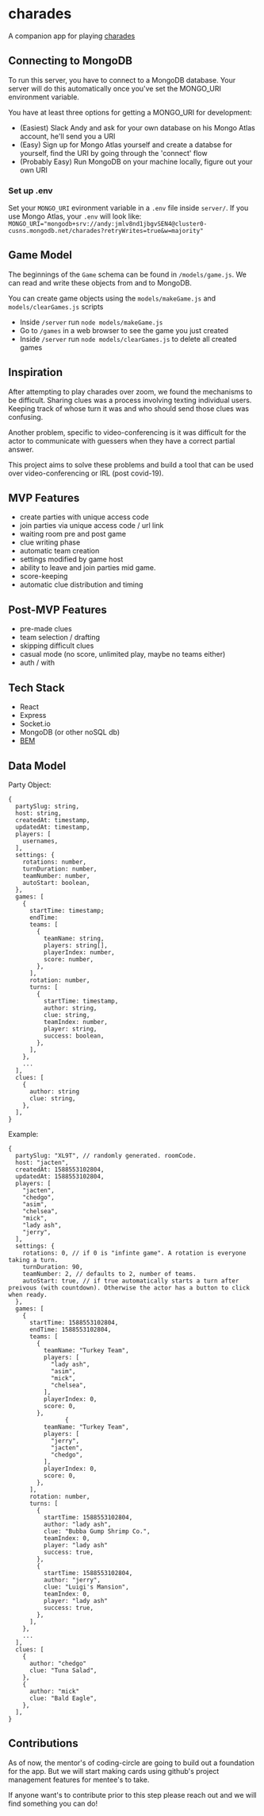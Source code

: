 # charades

A companion app for playing [charades](https://en.wikipedia.org/wiki/Charades)

## Connecting to MongoDB

To run this server, you have to connect to a MongoDB database. Your server will do this automatically once you've set the MONGO_URI environment variable.

You have at least three options for getting a MONGO_URI for development:

- (Easiest) Slack Andy and ask for your own database on his Mongo Atlas account, he'll send you a URI
- (Easy) Sign up for Mongo Atlas yourself and create a databse for yourself, find the URI by going through the 'connect' flow
- (Probably Easy) Run MongoDB on your machine locally, figure out your own URI

### Set up .env

Set your `MONGO_URI` evironment variable in a `.env` file inside `server/`. If you use Mongo Atlas, your `.env` will look like:
`MONGO_URI="mongodb+srv://andy:jmlv8nd1jbgvSEN4@cluster0-cusns.mongodb.net/charades?retryWrites=true&w=majority"`

## Game Model

The beginnings of the `Game` schema can be found in `/models/game.js`. We can read and write these objects from and to MongoDB.

You can create game objects using the `models/makeGame.js` and `models/clearGames.js` scripts

- Inside `/server` run `node models/makeGame.js`
- Go to `/games` in a web browser to see the game you just created
- Inside `/server` run `node models/clearGames.js` to delete all created games

## Inspiration

After attempting to play charades over zoom, we found the mechanisms to be difficult. Sharing clues was a process involving texting individual users. Keeping track of whose turn it was and who should send those clues was confusing.

Another problem, specific to video-conferencing is it was difficult for the actor to communicate with guessers when they have a correct partial answer.

This project aims to solve these problems and build a tool that can be used over video-conferencing or IRL (post covid-19).

## MVP Features

- create parties with unique access code
- join parties via unique access code / url link
- waiting room pre and post game
- clue writing phase
- automatic team creation
- settings modified by game host
- ability to leave and join parties mid game.
- score-keeping
- automatic clue distribution and timing

## Post-MVP Features

- pre-made clues
- team selection / drafting
- skipping difficult clues
- casual mode (no score, unlimited play, maybe no teams either)
- auth / with

## Tech Stack

- React
- Express
- Socket.io
- MongoDB (or other noSQL db)
- [BEM](http://getbem.com/naming/)

## Data Model

Party Object:

```
{
  partySlug: string,
  host: string,
  createdAt: timestamp,
  updatedAt: timestamp,
  players: [
    usernames,
  ],
  settings: {
    rotations: number,
    turnDuration: number,
    teamNumber: number,
    autoStart: boolean,
  },
  games: [
    {
      startTime: timestamp;
      endTime:
      teams: [
        {
          teamName: string,
          players: string[],
          playerIndex: number,
          score: number,
        },
      ],
      rotation: number,
      turns: [
        {
          startTime: timestamp,
          author: string,
          clue: string,
          teamIndex: number,
          player: string,
          success: boolean,
        },
      ],
    },
    ...
  ],
  clues: [
    {
      author: string
      clue: string,
    },
  ],
}
```

Example:

```
{
  partySlug: "XL9T", // randomly generated. roomCode.
  host: "jacten",
  createdAt: 1588553102804,
  updatedAt: 1588553102804,
  players: [
    "jacten",
    "chedgo",
    "asim",
    "chelsea",
    "mick",
    "lady ash",
    "jerry",
  ],
  settings: {
    rotations: 0, // if 0 is "infinte game". A rotation is everyone taking a turn.
    turnDuration: 90,
    teamNumber: 2, // defaults to 2, number of teams.
    autoStart: true, // if true automatically starts a turn after preivous (with countdown). Otherwise the actor has a button to click when ready.
  },
  games: [
    {
      startTime: 1588553102804,
      endTime: 1588553102804,
      teams: [
        {
          teamName: "Turkey Team",
          players: [
            "lady ash",
            "asim",
            "mick",
            "chelsea",
          ],
          playerIndex: 0,
          score: 0,
        },
                {
          teamName: "Turkey Team",
          players: [
            "jerry",
            "jacten",
            "chedgo",
          ],
          playerIndex: 0,
          score: 0,
        },
      ],
      rotation: number,
      turns: [
        {
          startTime: 1588553102804,
          author: "lady ash",
          clue: "Bubba Gump Shrimp Co.",
          teamIndex: 0,
          player: "lady ash"
          success: true,
        },
        {
          startTime: 1588553102804,
          author: "jerry",
          clue: "Luigi's Mansion",
          teamIndex: 0,
          player: "lady ash"
          success: true,
        },
      ],
    },
    ...
  ],
  clues: [
    {
      author: "chedgo"
      clue: "Tuna Salad",
    },
    {
      author: "mick"
      clue: "Bald Eagle",
    },
  ],
}
```

## Contributions

As of now, the mentor's of coding-circle are going to build out a foundation for the app. But we will start making cards using github's project management features for mentee's to take.

If anyone want's to contribute prior to this step please reach out and we will find something you can do!
